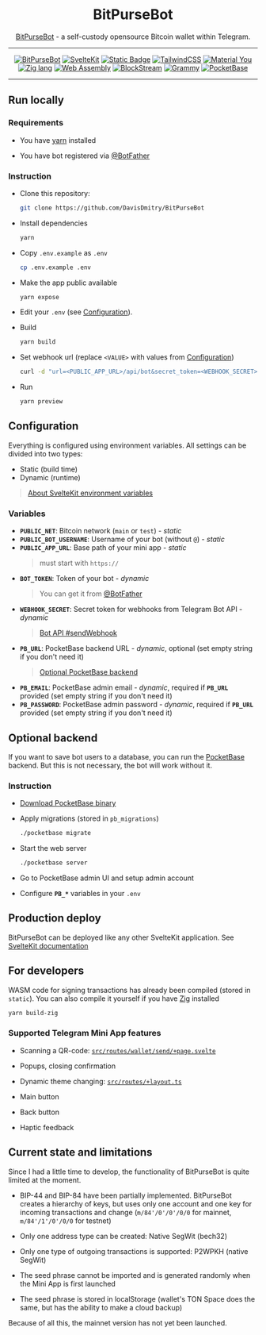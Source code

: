 <h1 align="center">BitPurseBot</h1>
<p align="center"><a href="https://t.me/BitPurse_bot">BitPurseBot</a> - a self-custody opensource Bitcoin wallet within Telegram.</p>

---

<p align="center">
<a href="https://t.me/BitPurse_bot"><img alt="BitPurseBot" src="https://img.shields.io/badge/Testnet_bot-gray?logo=telegram"></a>
<a href="https://kit.svelte.dev"><img alt="SvelteKit" src="https://img.shields.io/badge/SvelteKit-gray?logo=svelte"></a>
<a href="https://sveltequery.vercel.app/"><img alt="Static Badge" src="https://img.shields.io/badge/Svelte_Query-gray"></a>
<a href="https://tailwindcss.com/"><img alt="TailwindCSS" src="https://img.shields.io/badge/TailwindCSS-gray?logo=tailwindcss"></a>
<a href="https://m3.material.io/"><img alt="Material You" src="https://img.shields.io/badge/Material_You-gray"></a>
<a href="https://ziglang.org/"><img alt="Zig lang" src="https://img.shields.io/badge/Zig-gray?logo=zig"></a>
<a href="https://webassembly.org/"><img alt="Web Assembly" src="https://img.shields.io/badge/WASM-gray?logo=webassembly"></a>
<a href="https://blockstream.info/"><img alt="BlockStream" src="https://img.shields.io/badge/BlockStream-gray"></a>
<a href="https://grammy.dev"><img alt="Grammy" src="https://img.shields.io/badge/Grammy-gray"></a>
<a href="https://pocketbase.io/"><img alt="PocketBase" src="https://img.shields.io/badge/PocketBase-gray?logo=pocketbase"></a>
</p>

---

## Run locally

### Requirements

- You have [yarn](https://yarnpkg.com/getting-started/install) installed

- You have bot registered via [@BotFather](https://t.me/botfather)

### Instruction

- Clone this repository:

  ```bash
  git clone https://github.com/DavisDmitry/BitPurseBot
  ```

- Install dependencies

  ```bash
  yarn
  ```

- Copy `.env.example` as `.env`

  ```bash
  cp .env.example .env
  ```

- Make the app public available

  ```bash
  yarn expose
  ```

- Edit your `.env` (see [Configuration](#Configuration)).

- Build

  ```bash
  yarn build
  ```

- Set webhook url (replace `<VALUE>` with values from [Configuration](#Variables))

  ```bash
  curl -d "url=<PUBLIC_APP_URL>/api/bot&secret_token=<WEBHOOK_SECRET>" -X POST https://api.telegram.org/bot<BOT_TOKEN>/setWebhook
  ```

- Run

  ```bash
  yarn preview
  ```

## Configuration

Everything is configured using environment variables. All settings can be divided into two types:

- Static (build time)
- Dynamic (runtime)

> [About SvelteKit environment variables](https://joyofcode.xyz/sveltekit-environment-variables)

### Variables

- **`PUBLIC_NET`**: Bitcoin network (`main` or `test`) - _static_
- **`PUBLIC_BOT_USERNAME`**: Username of your bot (without `@`) - _static_
- **`PUBLIC_APP_URL`**: Base path of your mini app - _static_
  > must start with `https://`
- **`BOT_TOKEN`**: Token of your bot - _dynamic_
  > You can get it from [@BotFather](https://t.me/botfather)
- **`WEBHOOK_SECRET`**: Secret token for webhooks from Telegram Bot API - _dynamic_
  > [Bot API #sendWebhook](https://core.telegram.org/bots/api#setwebhook)
- **`PB_URL`**: PocketBase backend URL - _dynamic_, optional (set empty string if you don't need it)
  > [Optional PocketBase backend](#Optional%20backend)
- **`PB_EMAIL`**: PocketBase admin email - _dynamic_, required if **`PB_URL`** provided (set empty string if you don't need it)
- **`PB_PASSWORD`**: PocketBase admin password - _dynamic_, required if **`PB_URL`** provided (set empty string if you don't need it)

## Optional backend

If you want to save bot users to a database, you can run the [PocketBase](https://pocketbase.io/) backend. But this is not necessary, the bot will work without it.

### Instruction

- [Download PocketBase binary](https://github.com/pocketbase/pocketbase/releases)

- Apply migrations (stored in `pb_migrations`)

  ```bash
  ./pocketbase migrate
  ```

- Start the web server

  ```bash
  ./pocketbase server
  ```

- Go to PocketBase admin UI and setup admin account

- Configure **`PB_*`** variables in your `.env`

## Production deploy

BitPurseBot can be deployed like any other SvelteKit application. See [SvelteKit documentation](https://kit.svelte.dev/docs/adapters)

## For developers

WASM code for signing transactions has already been compiled (stored in `static`). You can also compile it yourself if you have [Zig](https://ziglang.org/) installed

```bash
yarn build-zig
```

### Supported Telegram Mini App features

- Scanning a QR-code: [`src/routes/wallet/send/+page.svelte`](https://github.com/DavisDmitry/BitPurseBot/blob/master/src/routes/wallet/send/+page.svelte)

- Popups, closing confirmation

- Dynamic theme changing: [`src/routes/+layout.ts`](https://github.com/DavisDmitry/BitPurseBot/blob/master/src/routes/+layout.svelte)

- Main button

- Back button

- Haptic feedback

## Current state and limitations

Since I had a little time to develop, the functionality of BitPurseBot is quite limited at the moment.

- BIP-44 and BIP-84 have been partially implemented. BitPurseBot creates a hierarchy of keys, but uses only one account and one key for incoming transactions and change (`m/84'/0'/0'/0/0` for mainnet, `m/84'/1'/0'/0/0` for testnet)

- Only one address type can be created: Native SegWit (bech32)

- Only one type of outgoing transactions is supported: P2WPKH (native SegWit)

- The seed phrase cannot be imported and is generated randomly when the Mini App is first launched

- The seed phrase is stored in localStorage (wallet's TON Space does the same, but has the ability to make a cloud backup)

Because of all this, the mainnet version has not yet been launched.
